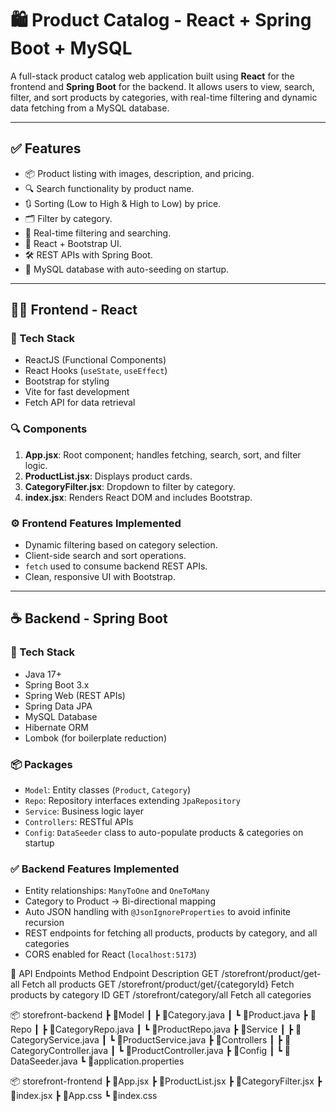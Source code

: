 # 🛍️ Product Catalog - React + Spring Boot + MySQL

A full-stack product catalog web application built using **React** for the frontend and **Spring Boot** for the backend. It allows users to view, search, filter, and sort products by categories, with real-time filtering and dynamic data fetching from a MySQL database.

---

## ✅ Features

- 📦 Product listing with images, description, and pricing.
- 🔍 Search functionality by product name.
- 🔃 Sorting (Low to High & High to Low) by price.
- 🗂️ Filter by category.
- 🔁 Real-time filtering and searching.
- 🚀 React + Bootstrap UI.
- 🛠️ REST APIs with Spring Boot.
- 💾 MySQL database with auto-seeding on startup.

---

## 🧑‍💻 Frontend - React

### 📁 Tech Stack

- ReactJS (Functional Components)
- React Hooks (`useState`, `useEffect`)
- Bootstrap for styling
- Vite for fast development
- Fetch API for data retrieval

### 🔍 Components

1. **App.jsx**: Root component; handles fetching, search, sort, and filter logic.
2. **ProductList.jsx**: Displays product cards.
3. **CategoryFilter.jsx**: Dropdown to filter by category.
4. **index.jsx**: Renders React DOM and includes Bootstrap.

### ⚙️ Frontend Features Implemented

- Dynamic filtering based on category selection.
- Client-side search and sort operations.
- `fetch` used to consume backend REST APIs.
- Clean, responsive UI with Bootstrap.

---

## ☕ Backend - Spring Boot

### 📁 Tech Stack

- Java 17+
- Spring Boot 3.x
- Spring Web (REST APIs)
- Spring Data JPA
- MySQL Database
- Hibernate ORM
- Lombok (for boilerplate reduction)

### 📦 Packages

- `Model`: Entity classes (`Product`, `Category`)
- `Repo`: Repository interfaces extending `JpaRepository`
- `Service`: Business logic layer
- `Controllers`: RESTful APIs
- `Config`: `DataSeeder` class to auto-populate products & categories on startup

### ✅ Backend Features Implemented

- Entity relationships: `ManyToOne` and `OneToMany`
- Category to Product → Bi-directional mapping
- Auto JSON handling with `@JsonIgnoreProperties` to avoid infinite recursion
- REST endpoints for fetching all products, products by category, and all categories
- CORS enabled for React (`localhost:5173`)

📡 API Endpoints
Method	Endpoint	Description
GET	/storefront/product/get-all	Fetch all products
GET	/storefront/product/get/{categoryId}	Fetch products by category ID
GET	/storefront/category/all	Fetch all categories

📦 storefront-backend
 ┣ 📂Model
 ┃ ┣ 📄Category.java
 ┃ ┗ 📄Product.java
 ┣ 📂Repo
 ┃ ┣ 📄CategoryRepo.java
 ┃ ┗ 📄ProductRepo.java
 ┣ 📂Service
 ┃ ┣ 📄CategoryService.java
 ┃ ┗ 📄ProductService.java
 ┣ 📂Controllers
 ┃ ┣ 📄CategoryController.java
 ┃ ┗ 📄ProductController.java
 ┣ 📂Config
 ┃ ┗ 📄DataSeeder.java
 ┗ 📄application.properties

📦 storefront-frontend
 ┣ 📄App.jsx
 ┣ 📄ProductList.jsx
 ┣ 📄CategoryFilter.jsx
 ┣ 📄index.jsx
 ┣ 📄App.css
 ┗ 📄index.css
